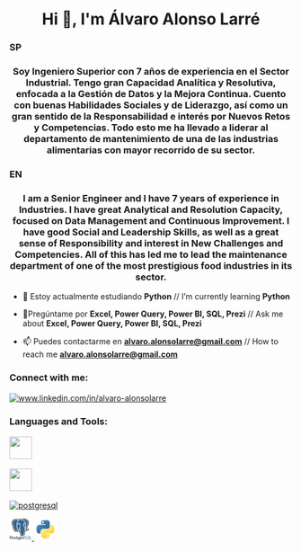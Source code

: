 <h1 align="center">Hi 👋, I'm Álvaro Alonso Larré</h1>
<h3 align="left"> SP
<h3 align="center">Soy Ingeniero Superior con 7 años de experiencia en el Sector Industrial. Tengo gran Capacidad Analítica y Resolutiva, enfocada a la Gestión de Datos y la Mejora Continua. Cuento con buenas Habilidades Sociales y de Liderazgo, así como un gran sentido de la Responsabilidad e interés por Nuevos Retos y Competencias. Todo esto me ha llevado a liderar al departamento de mantenimiento de una de las industrias alimentarias con mayor recorrido de su sector.</h3>
<h3 align="left"> EN
<h3 align="center">I am a Senior Engineer and I have 7 years of experience in Industries. I have great Analytical and Resolution Capacity, focused on Data Management and Continuous Improvement. I have good Social and Leadership Skills, as well as a great sense of Responsibility and interest in New Challenges and Competencies. All of this has led me to lead the maintenance department of one of the most prestigious food industries in its sector.</h3>
 
 
- 🌱 Estoy actualmente estudiando **Python**    //    I’m currently learning **Python**

- 💬Pregúntame por **Excel, Power Query, Power BI, SQL, Prezi**     //    Ask me about **Excel, Power Query, Power BI, SQL, Prezi**

- 📫 Puedes contactarme en **alvaro.alonsolarre@gmail.com**     //    How to reach me **alvaro.alonsolarre@gmail.com**

<h3 align="left">Connect with me:</h3>
<p align="left">
<a href="https://linkedin.com/in/www.linkedin.com/in/alvaro-alonsolarre" target="blank"><img align="center" src="https://raw.githubusercontent.com/rahuldkjain/github-profile-readme-generator/master/src/images/icons/Social/linked-in-alt.svg" alt="www.linkedin.com/in/alvaro-alonsolarre" height="30" width="40" /></a>
</p>

<h3 align="left">Languages and Tools:</h3>

<p align="left"> <a href="https://prezi.com/es/" target="_blank" rel="noreferrer"> <img src="https://upload.wikimedia.org/wikipedia/commons/thumb/b/b4/Prezi_logo_transparent_2012.svg/600px-Prezi_logo_transparent_2012.svg.png" width="40" height="40"/> </a> 
<p align="left"> <a href="https://www.microsoft.com/es-es/microsoft-365/excel" target="_blank" rel="noreferrer"> <img src="https://i.pinimg.com/564x/b6/0c/44/b60c442e6dd69356b90b9e5bec23cc99.jpg" width="40" height="40"/> </a> 
<p align="left"> <a href="https://www.mysql.com" target="_blank" rel="noreferrer"> <img src="https://cdn.icon-icons.com/icons2/3053/PNG/512/mysql_workbench_macos_bigsur_icon_189924.png" alt="postgresql" width="40" height="40"/> </a> 
<p align="left"> <a href="https://www.postgresql.org" target="_blank" rel="noreferrer"> <img src="https://raw.githubusercontent.com/devicons/devicon/master/icons/postgresql/postgresql-original-wordmark.svg" alt="postgresql" width="40" height="40"/> </a> 
 <a href="https://www.python.org" target="_blank" rel="noreferrer"> <img src="https://raw.githubusercontent.com/devicons/devicon/master/icons/python/python-original.svg" alt="python" width="40" height="40"/> </a> </p>

